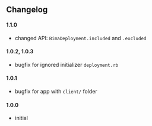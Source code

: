 ## Changelog

#### 1.1.0
- changed API: `BimaDeployment.included` and `.excluded`

#### 1.0.2, 1.0.3
- bugfix for ignored initializer `deployment.rb`

#### 1.0.1
- bugfix for app with `client/` folder

#### 1.0.0
- initial
